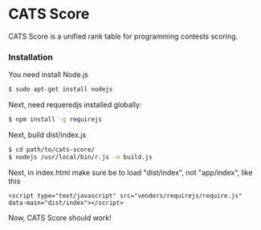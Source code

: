 # CATS Score

CATS Score is a unified rank table for programming contests scoring.

### Installation

You need install Node.js
```sh
$ sudo apt-get install nodejs
```

Next, need requeredjs installed globally:

```sh
$ npm install -g requirejs
```

Next, build dist/index.js
```sh
$ cd path/to/cats-score/
$ nodejs /usr/local/bin/r.js -o build.js
```

Next, in index.html make sure be to load "dist/index", not "app/index", like this
```code
<script type="text/javascript" src="vendors/requirejs/require.js" data-main="dist/index"></script>
```
Now, CATS Score should work! 
